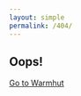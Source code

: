 ```yaml
---
layout: simple
permalink: /404/
---
```

<div class = 'center-text transparent'>
<h2>Oops!</h2>
<a href = '/' class = 'btn green'>Go to Warmhut</a>
</div>